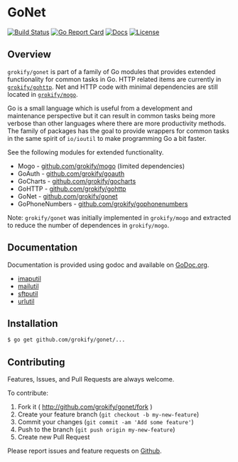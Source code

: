GoNet
=====

[![Build Status][build-status-svg]][build-status-url]
[![Go Report Card][goreport-svg]][goreport-url]
[![Docs][docs-godoc-svg]][docs-godoc-url]
[![License][license-svg]][license-url]

## Overview

`grokify/gonet` is part of a family of Go modules that provides extended
functionality for common tasks in Go. HTTP related items are currently in
[`grokify/gohttp`](https://github.com/grokify/gohttp). Net and HTTP code
with minimal dependencies are still located in [`grokify/mogo`](https://github.com/grokify/mogo).

Go is a small language which is useful from a development and maintenance
perspective but it can result in common tasks being more verbose than other 
languages where there are more productivity methods. The family of packages
has the goal to provide wrappers for common tasks in the same spirit of `io/ioutil`
to make programming Go a bit faster.

See the following modules for extended functionality.

* Mogo - [github.com/grokify/mogo](https://github.com/grokify/mogo) (limited dependencies)
* GoAuth - [github.com/grokify/goauth](https://github.com/grokify/goauth)
* GoCharts - [github.com/grokify/gocharts](https://github.com/grokify/gocharts)
* GoHTTP - [github.com/grokify/gohttp](https://github.com/grokify/gohttp)
* GoNet - [github.com/grokify/gonet](https://github.com/grokify/gonet)
* GoPhoneNumbers - [github.com/grokify/gophonenumbers](https://github.com/grokify/gophonenumbers)

Note: `grokify/gonet` was initially implemented in `grokify/mogo` and extracted
to reduce the number of dependences in `grokify/mogo`.

## Documentation

Documentation is provided using godoc and available on [GoDoc.org](https://godoc.org/github.com/grokify/gonet).

- [imaputil](https://pkg.go.dev/github.com/grokify/gonet/imaputil)
- [mailutil](https://pkg.go.dev/github.com/grokify/gonet/mailutil)
- [sftputil](https://pkg.go.dev/github.com/grokify/gonet/sftputil)
- [urlutil](https://pkg.go.dev/github.com/grokify/gonet/urlutil)

## Installation

```bash
$ go get github.com/grokify/gonet/...
```

## Contributing

Features, Issues, and Pull Requests are always welcome.

To contribute:

1. Fork it ( http://github.com/grokify/gonet/fork )
2. Create your feature branch (`git checkout -b my-new-feature`)
3. Commit your changes (`git commit -am 'Add some feature'`)
4. Push to the branch (`git push origin my-new-feature`)
5. Create new Pull Request

Please report issues and feature requests on [Github](https://github.com/grokify/mogo).

 [used-by-svg]: https://sourcegraph.com/github.com/grokify/gonet/-/badge.svg
 [used-by-url]: https://sourcegraph.com/github.com/grokify/gonet?badge
 [build-status-svg]: https://github.com/grokify/gonet/workflows/go%20build/badge.svg?branch=master
 [build-status-url]: https://github.com/grokify/gonet/actions
 [goreport-svg]: https://goreportcard.com/badge/github.com/grokify/gonet
 [goreport-url]: https://goreportcard.com/report/github.com/grokify/gonet
 [codeclimate-status-svg]: https://codeclimate.com/github/grokify/gonet/badges/gpa.svg
 [codeclimate-status-url]: https://codeclimate.com/github/grokify/gonet
 [docs-godoc-svg]: https://pkg.go.dev/badge/github.com/grokify/gonet
 [docs-godoc-url]: https://pkg.go.dev/github.com/grokify/gonet
 [license-svg]: https://img.shields.io/badge/license-MIT-gonet.svg
 [license-url]: https://github.com/grokify/gonet/blob/master/LICENSE
